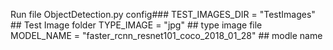 Run file ObjectDetection.py
config###
TEST_IMAGES_DIR = "TestImages"		## Test Image folder
TYPE_IMAGE = "jpg"				## type image file
MODEL_NAME = "faster_rcnn_resnet101_coco_2018_01_28"	## modle name